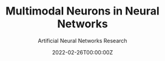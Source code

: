 ---
title: Multimodal Neurons in Neural Networks
subtitle: Artificial Neural Networks Research
summary: Studied multimodal neurons found in recent CLIP (Contrastive Language-Image Pre-training) models.
tags:
- Data Science
date: "2022-02-26T00:00:00Z"

# Optional external URL for project (replaces project detail page).
external_link: https://hluebbering.github.io/multimodal-neurons/

---